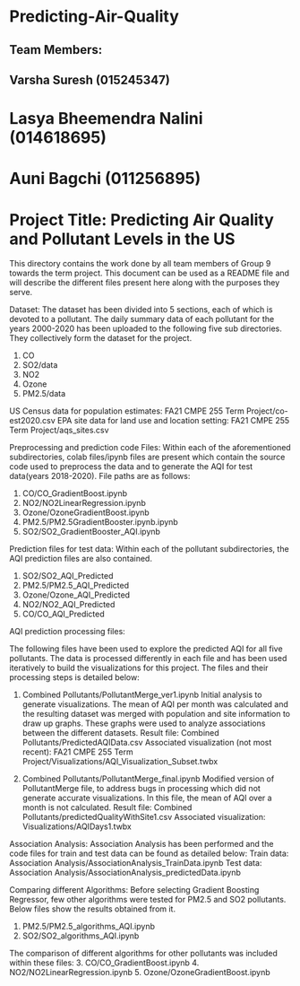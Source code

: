 # Predicting-Air-Quality

##  Team Members: 
## Varsha Suresh (015245347) 
# Lasya Bheemendra Nalini (014618695) 
# Auni Bagchi (011256895) 

# Project Title: Predicting Air Quality and Pollutant Levels in the US

This directory contains the work done by all team members of Group 9 towards the term project. This document can be used as a README file and will describe the different files present here along with the purposes they serve.

Dataset:
The dataset has been divided into 5 sections, each of which is devoted to a pollutant. The daily summary data of each pollutant for the years 2000-2020 has been uploaded to the following five sub directories. They collectively form the dataset for the project.
1.	CO
2.	SO2/data
3.	NO2
4.	Ozone
5.	PM2.5/data

US Census data for population estimates: FA21 CMPE 255 Term Project/co-est2020.csv
EPA site data for land use and location setting: FA21 CMPE 255 Term Project/aqs_sites.csv  

Preprocessing and prediction code Files:
Within each of the aforementioned subdirectories, colab files/ipynb files are present which contain the source code used to preprocess the data and to generate the AQI for test data(years 2018-2020). File paths are as follows:
1.	CO/CO_GradientBoost.ipynb 
2.	NO2/NO2LinearRegression.ipynb
3.	Ozone/OzoneGradientBoost.ipynb
4.	PM2.5/PM2.5GradientBooster.ipynb.ipynb
5.	SO2/SO2_GradientBooster_AQI.ipynb

Prediction files for test data:
Within each of the pollutant subdirectories, the AQI prediction files are also contained.
1.	SO2/SO2_AQI_Predicted 
2.	PM2.5/PM2.5_AQI_Predicted
3.	Ozone/Ozone_AQI_Predicted
4.	NO2/NO2_AQI_Predicted
5.	CO/CO_AQI_Predicted

AQI prediction processing files:

The following files have been used to explore the predicted AQI for all five pollutants. The data is processed differently in each file and has been used iteratively to build the visualizations for this project. The files and their processing steps is detailed below:

1.	Combined Pollutants/PollutantMerge_ver1.ipynb
Initial analysis to generate visualizations. The mean of AQI per month was calculated and the resulting dataset was merged with population and site information to draw up graphs. These graphs were used to analyze associations between the different datasets.
Result file: Combined Pollutants/PredictedAQIData.csv
Associated visualization (not most recent): FA21 CMPE 255 Term Project/Visualizations/AQI_Visualization_Subset.twbx

2.	Combined Pollutants/PollutantMerge_final.ipynb
Modified version of PollutantMerge file, to address bugs in processing which did not generate accurate visualizations. In this file, the mean of AQI over a month is not calculated.
Result file: Combined Pollutants/predictedQualityWithSite1.csv
Associated visualization: Visualizations/AQIDays1.twbx

Association Analysis:
Association Analysis has been performed and the code files for train and test data can be found as detailed below: 
Train data: Association Analysis/AssociationAnalysis_TrainData.ipynb
Test data: Association Analysis/AssociationAnalysis_predictedData.ipynb

Comparing different Algorithms:
Before selecting Gradient Boosting Regressor, few other algorithms were tested for PM2.5 and SO2 pollutants. Below files show the results obtained from it.
1.	PM2.5/PM2.5_algorithms_AQI.ipynb
2.	SO2/SO2_algorithms_AQI.ipynb

The comparison of different algorithms for other pollutants was included within these files:
3.	CO/CO_GradientBoost.ipynb 
4.	NO2/NO2LinearRegression.ipynb
5.	Ozone/OzoneGradientBoost.ipynb


